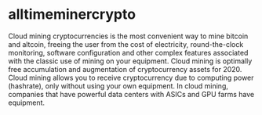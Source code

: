 # alltimeminercrypto
Cloud mining cryptocurrencies is the most convenient way to mine bitcoin and altcoin, freeing the user from the cost of electricity, round-the-clock monitoring, software configuration and other complex features associated with the classic use of mining on your equipment. Cloud mining is optimally free accumulation and augmentation of cryptocurrency assets for 2020. Cloud mining allows you to receive cryptocurrency due to computing power (hashrate), only without using your own equipment. In cloud mining, companies that have powerful data centers with ASICs and GPU farms have equipment.
